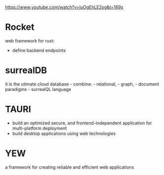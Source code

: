 https://www.youtube.com/watch?v=luOgEhLE2sg&t=169s

# Rocket
web framework for rust:
- define backend endpoints

# surrealDB 
it is the utimate cloud database
	- combine:
		- relational,
		- graph, 
		- document paradigms
	- surrealQL language

# TAURI
- build an optimized secure, and frontend-independent application for multi-platform deployment
- build desktop applications using web technologies

# YEW
a framework for creating reliable and efficient web applications













